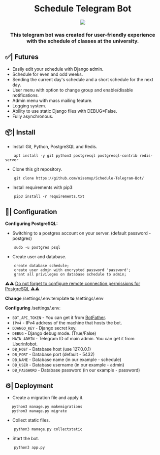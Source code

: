 <h1 align="center"> Schedule Telegram Bot </h1>

<div align="center">
    <img src="https://badges.frapsoft.com/os/v1/open-source.svg?v=103">
    <h3>This telegram bot was created for user-friendly experience with the schedule of classes at the university.</h3>
</div>

## ✅| Futures
- Easily edit your schedule with Django admin.
- Schedule for even and odd weeks.
- Sending the current day's schedule and a short schedule for the next day.
- User menu with option to change group and enable/disable notifications.
- Admin menu with mass mailing feature.
- Logging system.
- Ability to use static Django files with DEBUG=False.
- Fully asynchronous.

## 📦| Install
- Install Git, Python, PostgreSQL and Redis.
```shell
    apt install -y git python3 postgresql postgresql-contrib redis-server
```
- Clone this git repository.
```shell
    git clone https://github.com/nisemup/Schedule-Telegram-Bot/
```
- Install requirements with pip3
```shell
    pip3 install -r requirements.txt
```

## 📝| Configuration

**Configuring PostgreSQL:**
- Switching to a postgres account on your server. (default password - postgres) 
```shell
    sudo -u postgres psql
```
- Create user and database.
```shell
    create database schedule;
    create user admin with encrypted password 'password';
    grant all privileges on database schedule to admin;
```

⚠️⚠️ [Do not forget to configure remote connection permissions for PostgreSQL](https://www.bigbinary.com/blog/configure-postgresql-to-allow-remote-connection) ⚠️⚠️

**Change** /settings/.env.template **to** /settings/.env

**Configuring** /settings/.env:
- `BOT_API_TOKEN` - You can get it from [BotFather](https://t.me/botfather).
- `IPv4` - IPv4 address of the machine that hosts the bot.
- `DJANGO_KEY` - Django secret key.
- `DEBUG` - Django debug mode. (True/False)
- `MAIN_ADMIN` - Telegram ID of main admin. You can get it from [Userinfobot](https://t.me/userinfobot).
- `DB_HOST` - Database host (use 127.0.0.1)
- `DB_PORT` - Database port (default - 5432)
- `DB_NAME` - Database name (in our example - schedule)
- `DB_USER` - Database username (in our example - admin)
- `DB_PASSWORD` - Database password (in our example - password)

## ⚙️| Deployment
- Create a migration file and apply it.
```shell
   python3 manage.py makemigrations
   python3 manage.py migrate
```
- Collect static files.
```shell
    python3 manage.py collectstatic
```
- Start the bot.
```shell
    python3 app.py
```
